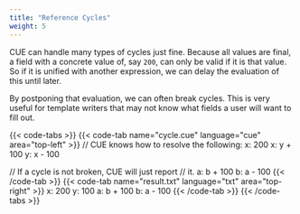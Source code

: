 ```yaml
---
title: "Reference Cycles"
weight: 5
---
```


CUE can handle many types of cycles just fine.
Because all values are final, a field with a concrete value of, say `200`,
can only be valid if it is that value.
So if it is unified with another expression, we can delay the evaluation of
this until later.

By postponing that evaluation, we can often break cycles.
This is very useful for template writers that may not know what fields
a user will want to fill out.

{{< code-tabs >}}
{{< code-tab name="cycle.cue" language="cue" area="top-left" >}}
// CUE knows how to resolve the following:
x: 200
x: y + 100
y: x - 100

// If a cycle is not broken, CUE will just report
// it.
a: b + 100
b: a - 100
{{< /code-tab >}}
{{< code-tab name="result.txt" language="txt" area="top-right" >}}
x: 200
y: 100
a: b + 100
b: a - 100
{{< /code-tab >}}
{{< /code-tabs >}}

